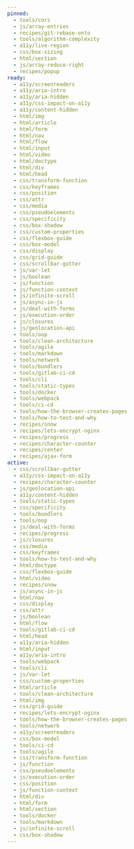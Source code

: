 ```yaml
---
pinned:
  - tools/cors
  - js/array-entries
  - recipes/git-rebase-onto
  - tools/algorithm-complexity
  - a11y/live-region
  - css/box-sizing
  - html/section
  - js/array-reduce-right
  - recipes/popup
ready:
  - a11y/screenreaders
  - a11y/aria-intro
  - a11y/aria-hidden
  - a11y/css-impact-on-a11y
  - a11y/content-hidden
  - html/img
  - html/article
  - html/form
  - html/nav
  - html/flow
  - html/input
  - html/video
  - html/doctype
  - html/div
  - html/head
  - css/transform-function
  - css/keyframes
  - css/position
  - css/attr
  - css/media
  - css/pseudoelements
  - css/specificity
  - css/box-shadow
  - css/custom-properties
  - css/flexbox-guide
  - css/box-model
  - css/display
  - css/grid-guide
  - css/scrollbar-gutter
  - js/var-let
  - js/boolean
  - js/function
  - js/function-context
  - js/infinite-scroll
  - js/async-in-js
  - js/deal-with-forms
  - js/execution-order
  - js/closures
  - js/geolocation-api
  - tools/oop
  - tools/clean-architecture
  - tools/agile
  - tools/markdown
  - tools/network
  - tools/bundlers
  - tools/gitlab-ci-cd
  - tools/cli
  - tools/static-types
  - tools/docker
  - tools/webpack
  - tools/ci-cd
  - tools/how-the-browser-creates-pages
  - tools/how-to-test-and-why
  - recipes/snow
  - recipes/lets-encrypt-nginx
  - recipes/progress
  - recipes/character-counter
  - recipes/center
  - recipes/ajax-form
active:
  - css/scrollbar-gutter
  - a11y/css-impact-on-a11y
  - recipes/character-counter
  - js/geolocation-api
  - a11y/content-hidden
  - tools/static-types
  - css/specificity
  - tools/bundlers
  - tools/oop
  - js/deal-with-forms
  - recipes/progress
  - js/closures
  - css/media
  - css/keyframes
  - tools/how-to-test-and-why
  - html/doctype
  - css/flexbox-guide
  - html/video
  - recipes/snow
  - js/async-in-js
  - html/nav
  - css/display
  - css/attr
  - js/boolean
  - html/flow
  - tools/gitlab-ci-cd
  - html/head
  - a11y/aria-hidden
  - html/input
  - a11y/aria-intro
  - tools/webpack
  - tools/cli
  - js/var-let
  - css/custom-properties
  - html/article
  - tools/clean-architecture
  - html/img
  - css/grid-guide
  - recipes/lets-encrypt-nginx
  - tools/how-the-browser-creates-pages
  - tools/network
  - a11y/screenreaders
  - css/box-model
  - tools/ci-cd
  - tools/agile
  - css/transform-function
  - js/function
  - css/pseudoelements
  - js/execution-order
  - css/position
  - js/function-context
  - html/div
  - html/form
  - html/section
  - tools/docker
  - tools/markdown
  - js/infinite-scroll
  - css/box-shadow
---
```



